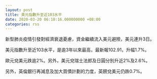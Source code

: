 ```yaml
---
layout: post
title: 美元指數升至近103水平
date: 2020-03-20 06:10:16.000000000 +08:00
categories: rss
---
```


新型肺炎疫情引發對經濟衰退憂慮，資金繼續流入美元避險，美元連升3日。

美元指數升至近103水平，是逾3年以來最高，最新報102.91，升幅1.7%。

歐元兌美元跌逾2%。另外，美元兌瑞士法郎及日圓分別升近2%及2.6%。

另外，英倫銀行再減息及加大買債計劃的力度，英鎊兌美元仍跌0.7%。
